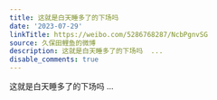 ```yaml
---
title: 这就是白天睡多了的下场吗
date: '2023-07-29'
linkTitle: https://weibo.com/5286768287/NcbPgnvSG
source: 久保田鲤鱼的微博
description: 这就是白天睡多了的下场吗  ...
disable_comments: true
---
```

这就是白天睡多了的下场吗  ...